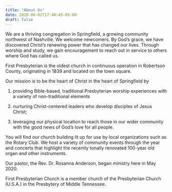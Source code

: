```yaml
---
title: "About Us"
date: 2020-06-02T17:40:45-05:00
draft: false
---
```


We are a thriving congregation in Springfield, a growing community northwest of Nashville. We welcome newcomers. By God’s grace, we have discovered Christ’s renewing power that has changed our lives. Through worship and study, we gain encouragement to reach out in service to others where God has called us.

First Presbyterian is the oldest church in continuous operation in Robertson County, originating in 1839 and located on the town square.

Our mission is to be the heart of Christ in the heart of Springfield by

1. providing Bible-based, traditional Presbyterian worship experiences with a variety of non-traditional elements  

1. nurturing Christ-centered leaders who develop disciples of Jesus Christ;

1. leveraging our physical location to reach those in our wider community with the good news of God’s love for all people.

You will find our church building lit up for use by local organizations such as the Rotary Club. We host a variety of community events through the year and concerts that highlight the recently tonally renovated 100-year old organ and other instruments.

Our pastor, the Rev. Dr. Rosanna Anderson, began ministry here in May 2020.

First Presbyterian Church is a member church of the Presbyterian Church (U.S.A.) in the Presbytery of Middle Tennessee.
